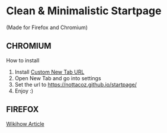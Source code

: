 # Clean & Minimalistic Startpage
(Made for Firefox and Chromium)

## CHROMIUM
How to install
1. Install [Custom New Tab URL](https://chrome.google.com/webstore/detail/custom-new-tab-url/mmjbdbjnoablegbkcklggeknkfcjkjia)
2. Open New Tab and go into settings
3. Set the url to https://nottacoz.github.io/startpage/
4. Enjoy :)

## FIREFOX
[Wikihow Article](https://www.wikihow.com/Change-your-Start-Page-on-Mozilla-Firefox)